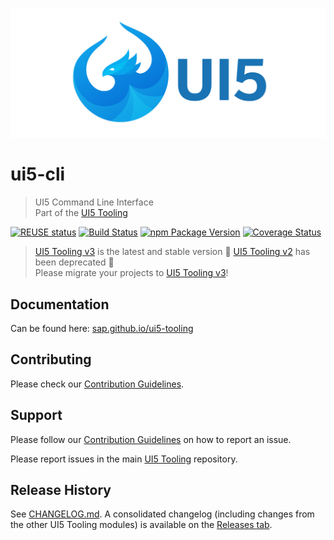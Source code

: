 ![UI5 icon](https://raw.githubusercontent.com/SAP/ui5-tooling/master/docs/images/UI5_logo_wide.png)

# ui5-cli

> UI5 Command Line Interface  
> Part of the [UI5 Tooling](https://github.com/SAP/ui5-tooling)

[![REUSE status](https://api.reuse.software/badge/github.com/SAP/ui5-cli)](https://api.reuse.software/info/github.com/SAP/ui5-cli)
[![Build Status](https://dev.azure.com/sap/opensource/_apis/build/status/SAP.ui5-cli?branchName=master)](https://dev.azure.com/sap/opensource/_build/latest?definitionId=33&branchName=master)
[![npm Package Version](https://badge.fury.io/js/%40ui5%2Fcli.svg)](https://www.npmjs.com/package/@ui5/cli)
[![Coverage Status](https://coveralls.io/repos/github/SAP/ui5-cli/badge.svg)](https://coveralls.io/github/SAP/ui5-cli)

> [UI5 Tooling v3](https://sap.github.io/ui5-tooling/v3) is the latest and stable version 🎉
> [UI5 Tooling v2](https://sap.github.io/ui5-tooling/v2) has been deprecated 🚫  
> Please migrate your projects to [UI5 Tooling v3](https://sap.github.io/ui5-tooling/v3/updates/migrate-v3/)!

## Documentation
Can be found here: [sap.github.io/ui5-tooling](https://sap.github.io/ui5-tooling/pages/CLI/)

## Contributing

Please check our [Contribution Guidelines](https://github.com/SAP/ui5-tooling/blob/master/CONTRIBUTING.md).

## Support

Please follow our [Contribution Guidelines](https://github.com/SAP/ui5-tooling/blob/master/CONTRIBUTING.md#report-an-issue) on how to report an issue.

Please report issues in the main [UI5 Tooling](https://github.com/SAP/ui5-tooling) repository.

## Release History

See [CHANGELOG.md](CHANGELOG.md).
A consolidated changelog (including changes from the other UI5 Tooling modules) is available on the [Releases tab](https://github.com/SAP/ui5-cli/releases).
